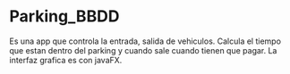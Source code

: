 # Parking_BBDD
Es una app que controla la entrada, salida de vehiculos. Calcula el tiempo que estan dentro del parking y cuando sale cuando tienen que pagar. La interfaz grafica es con javaFX.
